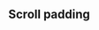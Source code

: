 ## Scroll padding

<!-- <values.scrollPadding> -->
<!-- </values.scrollPadding> -->

<!-- <variants.scrollPadding> -->
<!-- </variants.scrollPadding> -->
